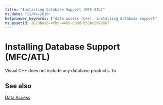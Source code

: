 ```yaml
---
title: "Installing Database Support (MFC-ATL)"
ms.date: "11/04/2016"
helpviewer_keywords: ["data access [C++], installing database support", "installing database support", "ATL [C++], database support", "databases [C++], installing database support"]
ms.assetid: 3820ba96-4fb8-4405-83dd-bb3bc5998667
---
```

# Installing Database Support (MFC/ATL)

Visual C++ does not include any database products. To

## See also

[Data Access](data-access-in-cpp.md)
